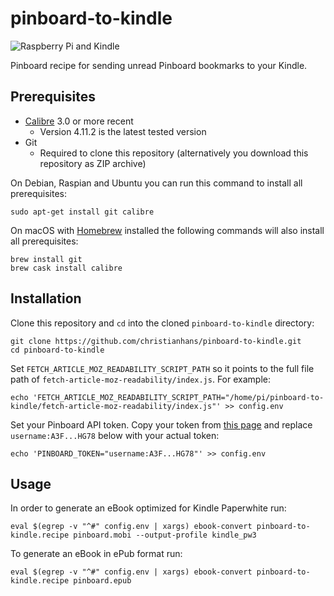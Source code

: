 # pinboard-to-kindle

![Raspberry Pi and Kindle](https://i.imgur.com/4ZxMhrt.jpg)

Pinboard recipe for sending unread Pinboard bookmarks to your Kindle.

## Prerequisites

  * [Calibre](https://calibre-ebook.com) 3.0 or more recent
    + Version 4.11.2 is the latest tested version
  * Git
    + Required to clone this repository (alternatively you download this repository as ZIP archive)

On Debian, Raspian and Ubuntu you can run this command to install all prerequisites:

```
sudo apt-get install git calibre
```

On macOS with [Homebrew](https://brew.sh) installed the following commands will also install all prerequisites:

```
brew install git
brew cask install calibre
```

## Installation
  
Clone this repository and `cd` into the cloned `pinboard-to-kindle` directory:

```
git clone https://github.com/christianhans/pinboard-to-kindle.git
cd pinboard-to-kindle
```

Set `FETCH_ARTICLE_MOZ_READABILITY_SCRIPT_PATH` so it points to the full file path of `fetch-article-moz-readability/index.js`. For example:

```
echo 'FETCH_ARTICLE_MOZ_READABILITY_SCRIPT_PATH="/home/pi/pinboard-to-kindle/fetch-article-moz-readability/index.js"' >> config.env
```

Set your Pinboard API token. Copy your token from [this page](https://pinboard.in/settings/password) and replace `username:A3F...HG78` below with your actual token:

```
echo 'PINBOARD_TOKEN="username:A3F...HG78"' >> config.env
```

## Usage

In order to generate an eBook optimized for Kindle Paperwhite run:

```
eval $(egrep -v "^#" config.env | xargs) ebook-convert pinboard-to-kindle.recipe pinboard.mobi --output-profile kindle_pw3
```

To generate an eBook in ePub format run:

```
eval $(egrep -v "^#" config.env | xargs) ebook-convert pinboard-to-kindle.recipe pinboard.epub
```
